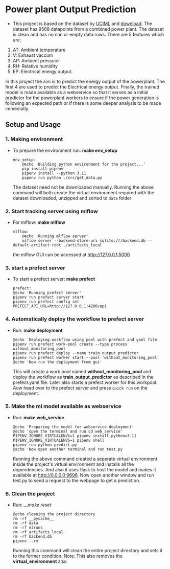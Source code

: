 # Power plant Output Prediction
- This project is based on the dataset by [UCIML](https://archive.ics.uci.edu/dataset/294/combined+cycle+power+plant) and [download](https://archive.ics.uci.edu/static/public/294/combined+cycle+power+plant.zip). The dataset has 9568 datapoints from a combined power plant. The dataset is clean and has no nan or empty data rows. There are 5 features which are;

1. AT: Ambient temperature
2. V: Exhaust vaccum
3. AP: Ambient pressure
4. RH: Relative humidity
5. EP: Electrical energy output.

In this project the aim is to predict the energy output of the powerplant. The first 4 are used to predict the Electrical energy output. Finally, the trained model is made available as a webservice so that it serves as a initial predictor for the powerplant workers to ensure if the power generation is following an expected path or if there is some deeper analysis to be made immediatly.

## Setup and Usage
### 1. Making environment
- To prepare the environment run: __make env_setup__ 
    ```
    env_setup:
        @echo 'Building python environment for the project...'
        pip install pipenv
        pipenv install --python 3.11
        pipenv run python ./src/get_data.py
    ```
    The dataset need not be downloaded manually. Running the above command will both create the virtual environment required with the dataset downloaded, unzipped and sorted to `data` folder
### 2. Start tracking server using mlflow
- For mlflow: __make mlflow__  
    ```
    mlflow:
        @echo 'Running mlflow server'
        mlflow server --backend-store-uri sqlite:///backend.db --default-artifact-root ./artifacts_local 
    ```
    the mlflow GUI can be accessed at http://127.0.0.1:5000

### 3. start a prefect server
- To start a prefect server: __make prefect__
    ```
    prefect:
	@echo 'Running prefect server'
	pipenv run prefect server start
	pipenv run prefect config set PREFECT_API_URL=http://127.0.0.1:4200/api
    ```

### 4. Automatically deploy the workflow to prefect server
- Run: __make deployment__
    ```
    @echo 'Deploying workflow using pool with prefect and yaml file'
	pipenv run prefect work-pool create --type process without_monitoring_pool
	pipenv run prefect deploy --name train_output_predictor
	pipenv run prefect worker start --pool 'without_monitoring_pool'
	@echo 'Now run the deployment from gui'
    ```
    This will create a work pool named __without_monitoring_pool__ and deploy the workflow as __train_output_predictor__ as described in the prefect.yaml file. Later also starts a prefect worker for this workpool. Aow head over to the prefect server and press `quick run` on the deployment.

### 5. Make the ml model available as webservice
- Run: __make web_service__
    ```
    @echo 'Preparing the model for webservice deployment'
	@echo 'open the terminal and run cd web_service'
	PIPENV_IGNORE_VIRTUALENVS=1 pipenv install python=3.11
	PIPENV_IGNORE_VIRTUALENVS=1 pipenv shell
	pipenv run python predict.py
	@echo 'Now open another terminal and run test.py
    ```
    Running the above command created a seperate virtual environment inside the project's virtual environment and installs all the dependencies. And also it uses flask to host the model and makes it available at http://0.0.0.0:9696. Now open another window and run test.py to send a request to the webpage to get a prediction.

### 6. Clean the project
- Run: ___make reset_
    ```
    @echo cleaning the project directory
    rm -rf __pycache__
	rm -rf data
	rm -rf mlruns
	rm -rf artifacts_local
	rm -rf backend.db
	pipenv --rm
    ```
    Running this command will clean the entire project directory and sets it to the former condition. Note: This also removes the __virtual_environment__ also